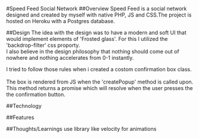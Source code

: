 #Speed Feed Social Network
##Overview
Speed Feed is a social network designed and created by myself with native PHP, JS and CSS.The project is hosted on Heroku with a Postgres database.  


##Design 
The idea with the design was to have a modern and soft UI that would implement elements of 'Frosted glass'. For this I utilized the 'backdrop-filter' css proporty. <br> I also believe in the design philosophy that nothing should come out of nowhere and nothing accelerates from 0-1 instantly. <br> 

I tried to follow those rules when i created a costom confirmation box class. 
![]() <br><br>
The box is rendered from JS when the 'createPopup' method is called upon. This method returns a promise which will resolve when the user presses the the confirmation button.  

##Technology

##Features

##Thoughts/Learnings
use library like velocity for animations

